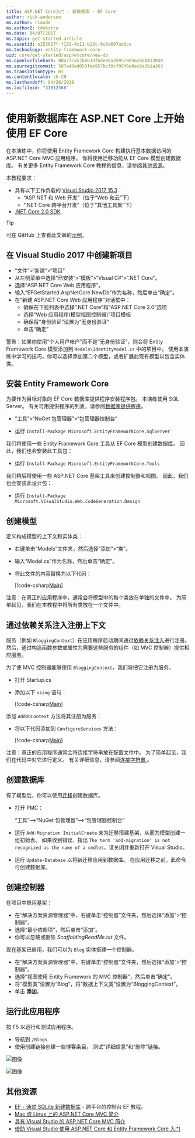 ```yaml
---
title: ASP.NET Core入门 - 新数据库 - EF Core
author: rick-anderson
ms.author: riande
ms.author2: tdykstra
ms.date: 04/07/2017
ms.topic: get-started-article
ms.assetid: e153627f-f132-4c11-b13c-6c9a607addce
ms.technology: entity-framework-core
uid: core/get-started/aspnetcore/new-db
ms.openlocfilehash: 80477ca57b8b3df6de8ba3595c9056c6b8412040
ms.sourcegitcommit: 507a40ed050fee957bcf8cf05f6e0ec8a3b1a363
ms.translationtype: HT
ms.contentlocale: zh-CN
ms.lasthandoff: 04/26/2018
ms.locfileid: "31812568"
---
```

# <a name="getting-started-with-ef-core-on-aspnet-core-with-a-new-database"></a>使用新数据库在 ASP.NET Core 上开始使用 EF Core

在本演练中，你将使用 Entity Framework Core 构建执行基本数据访问的 ASP.NET Core MVC 应用程序。 你将使用迁移功能从 EF Core 模型创建数据库。 有关更多 Entity Framework Core 教程的信息，请参阅[其他资源](#additional-resources)。

本教程要求：
* 具有以下工作负载的 [Visual Studio 2017 15.3](https://www.visualstudio.com/downloads/)：
  * “ASP.NET 和 Web 开发”（位于“Web 和云”下）
  * “.NET Core 跨平台开发”（位于“其他工具集”下）
* [.NET Core 2.0 SDK](https://www.microsoft.com/net/download/core).

> [!TIP]  
> 可在 GitHub 上查看此文章的[示例](https://github.com/aspnet/EntityFramework.Docs/tree/master/samples/core/GetStarted/AspNetCore/EFGetStarted.AspNetCore.NewDb)。

## <a name="create-a-new-project-in-visual-studio-2017"></a>在 Visual Studio 2017 中创建新项目

* “文件”>“新建”>“项目”
* 从左侧菜单中选择“已安装”>“模板”>“Visual C#”>“.NET Core”。
* 选择“ASP.NET Core Web 应用程序”。
* 输入“EFGetStarted.AspNetCore.NewDb”作为名称，然后单击“确定”。
* 在“新建 ASP.NET Core Web 应用程序”对话框中：
  * 确保在下拉列表中选择“.NET Core”和“ASP.NET Core 2.0”选项
  * 选择“Web 应用程序(模型视图控制器)”项目模板
  * 确保将“身份验证”设置为“无身份验证”
  * 单击“确定” 

警告：如果你使用“个人用户帐户”而不是“无身份验证”，则会将 Entity Framework Core 模型添加到 `Models\IdentityModel.cs` 中的项目中。 使用本演练中学习的技巧，你可以选择添加第二个模型，或者扩展此现有模型以包含实体类。

## <a name="install-entity-framework-core"></a>安装 Entity Framework Core

为要作为目标对象的 EF Core 数据库提供程序安装程序包。 本演练使用 SQL Server。 有关可用提供程序的列表，请参阅[数据库提供程序](../../providers/index.md)。

* “工具”>“NuGet 包管理器”>“包管理器控制台”

* 运行 `Install-Package Microsoft.EntityFrameworkCore.SqlServer`

我们将使用一些 Entity Framework Core 工具从 EF Core 模型创建数据库。 因此，我们也会安装此工具包：

* 运行 `Install-Package Microsoft.EntityFrameworkCore.Tools`

我们稍后将使用一些 ASP.NET Core 基架工具来创建控制器和视图。 因此，我们也会安装此设计包：

* 运行 `Install-Package Microsoft.VisualStudio.Web.CodeGeneration.Design`

## <a name="create-the-model"></a>创建模型

定义构成模型的上下文和实体类：

* 右键单击“Models”文件夹，然后选择“添加”>“类”。
* 输入“Model.cs”作为名称，然后单击“确定”。
* 将此文件的内容替换为以下代码：

  [!code-csharp[Main](../../../../samples/core/GetStarted/AspNetCore/EFGetStarted.AspNetCore.NewDb/Models/Model.cs)]

注意：在真正的应用程序中，通常会将模型中的每个类放在单独的文件中。 为简单起见，我们在本教程中将所有类放在一个文件中。

## <a name="register-your-context-with-dependency-injection"></a>通过依赖关系注入注册上下文

服务（例如 `BloggingContext`）在应用程序启动期间通过[依赖关系注入](http://docs.asp.net/en/latest/fundamentals/dependency-injection.html)进行注册。 然后，通过构造函数参数或属性为需要这些服务的组件（如 MVC 控制器）提供相应服务。

为了使 MVC 控制器能够使用 `BloggingContext`，我们将把它注册为服务。

* 打开 Startup.cs
* 添加以下 `using` 语句：

  [!code-csharp[Main](../../../../samples/core/GetStarted/AspNetCore/EFGetStarted.AspNetCore.NewDb/Startup.cs#AddedUsings)]

添加 `AddDbContext` 方法将其注册为服务：

* 将以下代码添加到 `ConfigureServices` 方法：

  [!code-csharp[Main](../../../../samples/core/GetStarted/AspNetCore/EFGetStarted.AspNetCore.NewDb/Startup.cs?name=ConfigureServices&highlight=7-8)]

注意：真正的应用程序通常会将连接字符串放在配置文件中。 为了简单起见，我们在代码中对它进行定义。 有关详细信息，请参阅[连接字符串 ](../../miscellaneous/connection-strings.md)。

## <a name="create-your-database"></a>创建数据库

有了模型后，你可以使用[迁移](https://docs.microsoft.com/aspnet/core/data/ef-mvc/migrations#introduction-to-migrations)创建数据库。

* 打开 PMC：

  “工具”–>“NuGet 包管理器”–>“包管理器控制台”
* 运行 `Add-Migration InitialCreate` 来为迁移搭建基架，从而为模型创建一组初始表。 如果收到错误，指出 `The term 'add-migration' is not recognized as the name of a cmdlet`，请关闭并重新打开 Visual Studio。
* 运行 `Update-Database` 以将新迁移应用到数据库。 在应用迁移之前，此命令可创建数据库。

## <a name="create-a-controller"></a>创建控制器

在项目中启用基架：

* 在“解决方案资源管理器”中，右键单击“控制器”文件夹，然后选择“添加”>“控制器”。
* 选择“最小依赖项”，然后单击“添加”。
* 你可以忽略或删除 *ScaffoldingReadMe.txt* 文件。

现在基架已启用，我们可以为 `Blog` 实体搭建一个控制器。

* 在“解决方案资源管理器”中，右键单击“控制器”文件夹，然后选择“添加”>“控制器”。
* 选择“视图使用 Entity Framework 的 MVC 控制器”，然后单击“确定”。
* 将“模型类”设置为“Blog”，将“数据上下文类”设置为“BloggingContext”。
* 单击 **添加**。


## <a name="run-the-application"></a>运行此应用程序

按 F5 以运行和测试应用程序。

* 导航到 `/Blogs`
* 使用创建链接创建一些博客条目。 测试“详细信息”和“删除”链接。

![图像](_static/create.png)

![图像](_static/index-new-db.png)

## <a name="additional-resources"></a>其他资源

* [EF - 通过 SQLite 新建数据库](xref:core/get-started/netcore/new-db-sqlite) - 跨平台的控制台 EF 教程。
* [Mac 或 Linux 上的 ASP.NET Core MVC 简介](https://docs.microsoft.com/aspnet/core/tutorials/first-mvc-app-xplat/index)
* [具有 Visual Studio 的 ASP.NET Core MVC 简介](https://docs.microsoft.com/aspnet/core/tutorials/first-mvc-app/index)
* [借助 Visual Studio 使用 ASP.NET Core 和 Entity Framework Core 入门](https://docs.microsoft.com/aspnet/core/data/ef-mvc/index)
